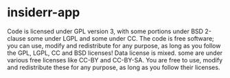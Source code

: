 # insiderr-app
Code is licensed under GPL version 3, with some portions under BSD 2-clause some under LGPL and some under CC. The code is free software; you can use, modify and redistribute for any purpose, as long as you follow the GPL, LGPL, CC and BSD licenses!
Data license is mixed. some are under various free licenses like CC-BY and CC-BY-SA. You are free to use, modify and redistribute these for any purpose, as long as you follow their licenses.
